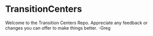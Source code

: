# TransitionCenters
Welcome to the Transition Centers Repo. Appreciate any feedback or changes you can offer to make things better. 
-Greg
